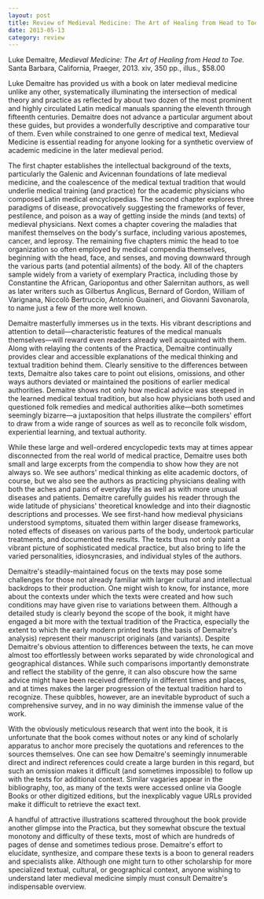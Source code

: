 ```yaml
--- 
layout: post 
title: Review of Medieval Medicine: The Art of Healing from Head to Toe by Luke Demaitre
date: 2013-05-13
category: review
---
```

Luke Demaitre, _Medieval Medicine: The Art of Healing from Head to Toe._ Santa Barbara, California, Praeger, 2013. xiv, 350 pp., illus., $58.00

Luke Demaitre has provided us with a book on later medieval medicine unlike any other, systematically illuminating the intersection of medical theory and practice as reflected by about two dozen of the most prominent and highly circulated Latin medical manuals spanning the eleventh through fifteenth centuries. Demaitre does not advance a particular argument about these guides, but provides a wonderfully descriptive and comparative tour of them. Even while constrained to one genre of medical text, Medieval Medicine is essential reading for anyone looking for a synthetic overview of academic medicine in the later medieval period.

The first chapter establishes the intellectual background of the texts, particularly the Galenic and Avicennan foundations of late medieval medicine, and the coalescence of the medical textual tradition that would underlie medical training (and practice) for the academic physicians who composed Latin medical encyclopedias. The second chapter explores three paradigms of disease, provocatively suggesting the frameworks of fever, pestilence, and poison as a way of getting inside the minds (and texts) of medieval physicians. Next comes a chapter covering the maladies that manifest themselves on the body's surface, including various apostemes, cancer, and leprosy. The remaining five chapters mimic the head to toe organization so often employed by medical compendia themselves, beginning with the head, face, and senses, and moving downward through the various parts (and potential ailments) of the body. All of the chapters sample widely from a variety of exemplary Practica, including those by Constantine the African, Gariopontus and other Salernitan authors, as well as later writers such as Gilbertus Anglicus, Bernard of Gordon, William of Varignana, Niccolò Bertruccio, Antonio Guaineri, and Giovanni Savonarola, to name just a few of the more well known.

Demaitre masterfully immerses us in the texts. His vibrant descriptions and attention to detail—characteristic features of the medical manuals themselves—will reward even readers already well acquainted with them. Along with relaying the contents of the Practica, Demaitre continually provides clear and accessible explanations of the medical thinking and textual tradition behind them. Clearly sensitive to the differences between texts, Demaitre also takes care to point out elisions, omissions, and other ways authors deviated or maintained the positions of earlier medical authorities. Demaitre shows not only how medical advice was steeped in the learned medical textual tradition, but also how physicians both used and questioned folk remedies and medical authorities alike—both sometimes seemingly bizarre—a juxtaposition that helps illustrate the compilers' effort to draw from a wide range of sources as well as to reconcile folk wisdom, experiential learning, and textual authority.

While these large and well-ordered encyclopedic texts may at times appear disconnected from the real world of medical practice, Demaitre uses both small and large excerpts from the compendia to show how they are not always so. We see authors' medical thinking as elite academic doctors, of course, but we also see the authors as practicing physicians dealing with both the aches and pains of everyday life as well as with more unusual diseases and patients. Demaitre carefully guides his reader through the wide latitude of physicians' theoretical knowledge and into their diagnostic descriptions and processes. We see first-hand how medieval physicians understood symptoms, situated them within larger disease frameworks, noted effects of diseases on various parts of the body, undertook particular treatments, and documented the results. The texts thus not only paint a vibrant picture of sophisticated medical practice, but also bring to life the varied personalities, idiosyncrasies, and individual styles of the authors.

Demaitre's steadily-maintained focus on the texts may pose some challenges for those not already familiar with larger cultural and intellectual backdrops to their production. One might wish to know, for instance, more about the contexts under which the texts were created and how such conditions may have given rise to variations between them. Although a detailed study is clearly beyond the scope of the book, it might have engaged a bit more with the textual tradition of the Practica, especially the extent to which the early modern printed texts (the basis of Demaitre's analysis) represent their manuscript originals (and variants). Despite Demaitre's obvious attention to differences between the texts, he can move almost too effortlessly between works separated by wide chronological and geographical distances. While such comparisons importantly demonstrate and reflect the stability of the genre, it can also obscure how the same advice might have been received differently in different times and places, and at times makes the larger progression of the textual tradition hard to recognize. These quibbles, however, are an inevitable byproduct of such a comprehensive survey, and in no way diminish the immense value of the work.

With the obviously meticulous research that went into the book, it is unfortunate that the book comes without notes or any kind of scholarly apparatus to anchor more precisely the quotations and references to the sources themselves. One can see how Demaitre's seemingly innumerable direct and indirect references could create a large burden in this regard, but such an omission makes it difficult (and sometimes impossible) to follow up with the texts for additional context. Similar vagaries appear in the bibliography, too, as many of the texts were accessed online via Google Books or other digitized editions, but the inexplicably vague URLs provided make it difficult to retrieve the exact text.

A handful of attractive illustrations scattered throughout the book provide another glimpse into the Practica, but they somewhat obscure the textual monotony and difficulty of these texts, most of which are hundreds of pages of dense and sometimes tedious prose. Demaitre's effort to elucidate, synthesize, and compare these texts is a boon to general readers and specialists alike. Although one might turn to other scholarship for more specialized textual, cultural, or geographical context, anyone wishing to understand later medieval medicine simply must consult Demaitre's indispensable overview.